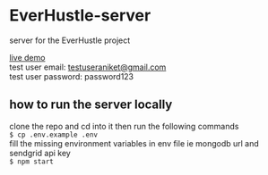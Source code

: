 # EverHustle-server
server for the EverHustle project


[live demo](https://everhustle.netlify.app)\
test user email: testuseraniket@gmail.com\
test user password: password123


## how to run the server locally
clone the repo and cd into it then run the following commands\
`$ cp .env.example .env`\
fill the missing environment variables in env file ie mongodb url and sendgrid api key\
`$ npm start`
